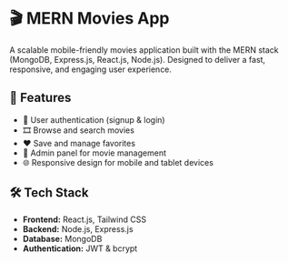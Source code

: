 # 🎬 MERN Movies App

A scalable mobile-friendly movies application built with the MERN stack (MongoDB, Express.js, React.js, Node.js). Designed to deliver a fast, responsive, and engaging user experience.

## 🚀 Features

- 🔐 User authentication (signup & login)
- 🎞️ Browse and search movies
- ❤️ Save and manage favorites
- 🧰 Admin panel for movie management
- 🌐 Responsive design for mobile and tablet devices

## 🛠️ Tech Stack

- **Frontend:** React.js, Tailwind CSS
- **Backend:** Node.js, Express.js
- **Database:** MongoDB
- **Authentication:** JWT & bcrypt
